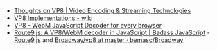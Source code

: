 - [Thoughts on VP8 | Video Encoding & Streaming Technologies](https://sonnati.wordpress.com/2010/05/25/thoughts-on-vp8/)
- [VP8 Implementations - wiki](http://wiki.webmproject.org/vp8-implementations)
- [VP8 - WebM JavaScript Decoder for every browser](http://libwebpjs.appspot.com/vp8/webm-javascript-decoder/)
- [Route9.js: A VP8/WebM decoder in JavaScript | Badass JavaScript](http://badassjs.com/post/13551173773/route9js-a-vp8webm-decoder-in-javascript) - [Route9.js](https://people.xiph.org/~bens/route9/route9.html) and [Broadway/vp8 at master · bemasc/Broadway](https://github.com/bemasc/Broadway/tree/master/vp8)
